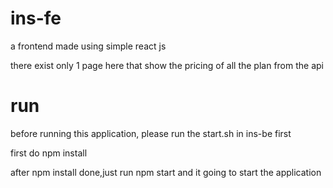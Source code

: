 # ins-fe
a frontend made using simple react js

there exist only 1 page here that show the pricing of all the plan from the api

# run
before running this application, please run the start.sh in ins-be first

first do npm install

after npm install done,just run npm start and it going to start the application


